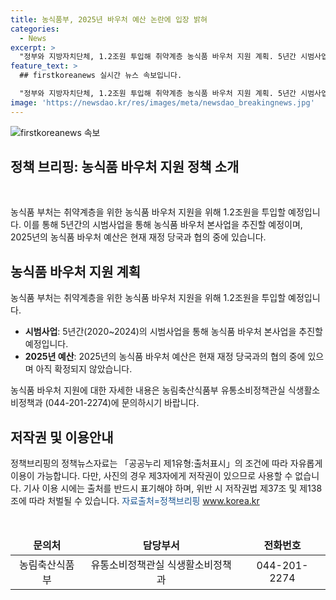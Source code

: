 ```yaml
---
title: 농식품부, 2025년 바우처 예산 논란에 입장 밝혀
categories:
  - News
excerpt: >
  "정부와 지방자치단체, 1.2조원 투입해 취약계층 농식품 바우처 지원 계획. 5년간 시범사업 후 2025년 본사업 추진 예정. 자세한 내용은 농림축산식품부 유통소비정책관실로 문의 바랍니다. <자료출처=정책브리핑 www.korea.kr>"
feature_text: >
  ## firstkoreanews 실시간 뉴스 속보입니다.

  "정부와 지방자치단체, 1.2조원 투입해 취약계층 농식품 바우처 지원 계획. 5년간 시범사업 후 2025년 본사업 추진 예정. 자세한 내용은 농림축산식품부 유통소비정책관실로 문의 바랍니다. <자료출처=정책브리핑 www.korea.kr>"
image: 'https://newsdao.kr/res/images/meta/newsdao_breakingnews.jpg'
---
```


<p><img src="https://newsdao.kr/res/images/meta/newsdao_breakingnews.jpg" alt="firstkoreanews 속보" /></p>

<h2 data-ke-size="size26">정책 브리핑: 농식품 바우처 지원 정책 소개</h2>

<p data-ke-size="size16">&nbsp;</p>

<p>농식품 부처는 취약계층을 위한 농식품 바우처 지원을 위해 1.2조원을 투입할 예정입니다. 이를 통해 5년간의 시범사업을 통해 농식품 바우처 본사업을 추진할 예정이며, 2025년의 농식품 바우처 예산은 현재 재정 당국과 협의 중에 있습니다.</p>

<h2 data-ke-size="size26">농식품 바우처 지원 계획</h2>

<p data-ke-size="size16">농식품 부처는 취약계층을 위한 농식품 바우처 지원을 위해 1.2조원을 투입할 예정입니다.</p>

<ul>
<li><b>시범사업</b>: 5년간(2020~2024)의 시범사업을 통해 농식품 바우처 본사업을 추진할 예정입니다.</li>
<li><b>2025년 예산</b>: 2025년의 농식품 바우처 예산은 현재 재정 당국과의 협의 중에 있으며 아직 확정되지 않았습니다.</li>
</ul>

<p>농식품 바우처 지원에 대한 자세한 내용은 농림축산식품부 유통소비정책관실 식생활소비정책과 (044-201-2274)에 문의하시기 바랍니다.</p>

<h2 data-ke-size="size26">저작권 및 이용안내</h2>

<p data-ke-size="size16">정책브리핑의 정책뉴스자료는 「공공누리 제1유형:출처표시」의 조건에 따라 자유롭게 이용이 가능합니다. 다만, 사진의 경우 제3자에게 저작권이 있으므로 사용할 수 없습니다. 기사 이용 시에는 출처를 반드시 표기해야 하며, 위반 시 저작권법 제37조 및 제138조에 따라 처벌될 수 있습니다. <span style="color: #1a5490;">자료출처=정책브리핑 <a href="www.korea.kr">www.korea.kr</a></span></p>

<p data-ke-size="size16">&nbsp;</p>

<table>
<thead>
<tr>
<td style="text-align: center; height: 17px;"><b>문의처</b></td>
<td style="text-align: center; height: 17px;"><b>담당부서</b></td>
<td style="text-align: center; height: 17px;"><b>전화번호</b></td>
</tr>
</thead>
<tbody>
<tr>
<td style="text-align: center; height: 17px;">농림축산식품부</td>
<td style="text-align: center; height: 17px;">유통소비정책관실 식생활소비정책과</td>
<td style="text-align: center; height: 17px;">044-201-2274</td>
</tr>
</tbody>
</table>

